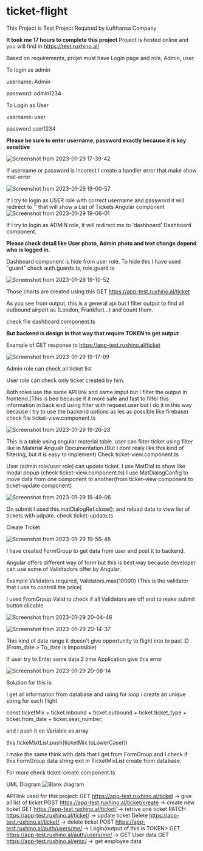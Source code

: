 # ticket-flight

This Project is Test Project Required by Lufthansa Company

**It took me 17 hours to complete this project**
Project is hosted online and you will find in https://test.ruxhino.al/

Based on requirements, projet must have Login page and role, Admin, user

To login as admin


username: Admin

password: admin1234

To Login as User


username: user

password user1234

**Please be sure to enter username, password exactly because it is key sensitive**


![Screenshot from 2023-01-29 17-39-42](https://user-images.githubusercontent.com/32514053/215340936-48367b23-82bd-4397-86f2-815d4a71b26c.png)

If username or password is incorect I create a handler error that make show mat-error

![Screenshot from 2023-01-29 19-00-57](https://user-images.githubusercontent.com/32514053/215346290-e6658844-fa1b-4cad-bac0-93a7f8e6917e.png)

If I try to login as USER role with correct username and password it will redirect to '<empty link>' that will show a List of Tickets Angular component
![Screenshot from 2023-01-29 19-06-01](https://user-images.githubusercontent.com/32514053/215346500-92b8d65b-2b5f-49ed-8978-9ab8b2c38f36.png)

If I try to login as ADMIN role, it will redirect me to 'dashboard' Dashboard component. 

**Please check detail like User photo, Admin photo and text change depend who is logged in.**

Dashboard component is hide from user role. To hide this I have used "guard" check auth.guards.ts, role.guard.ts

![Screenshot from 2023-01-29 19-10-52](https://user-images.githubusercontent.com/32514053/215346684-0b64afe0-53e8-4fda-8462-304e341043c0.png)

Those charts are created using this GET https://app-test.ruxhino.al/ticket

As you see from output, this is a general api but I filter output to find all outbound airport as (London, Frankfurt...) and count them. 

check file dashboard.component.ts

**But backend is design in that way that require TOKEN to get output**

Example of GET response to https://app-test.ruxhino.al/ticket

![Screenshot from 2023-01-29 19-17-09](https://user-images.githubusercontent.com/32514053/215347542-d2494cfd-1f22-48c4-a940-773a6cd413da.png)

Admin role can check all ticket list

User role can check only ticket created by him.

Both roles use the same API link and same imput but I filter the output in frontend.(This is bed because it it more safe and fast to filter this information in back end using filter with 
request.user but i do it in this way because I try to use the backend options as les as possible like firebase)
check file ticket-view.component.ts 

![Screenshot from 2023-01-29 19-26-23](https://user-images.githubusercontent.com/32514053/215348551-735bcdfa-7507-428b-82fd-880a18a4547e.png)

This is a table using angular material table. user can filter ticket using filter like in Material Angualr Documentation.(But I dont realy like this kind of filtering, but it is easy to implement)
Check ticket-view.component.ts

User (admin role/user role) can update ticket. I use MatDial to show like modal popup (check ticket-view.component.ts) I use MatDialogConfig to move data from one component to another(from ticket-view component to ticket-update component)

![Screenshot from 2023-01-29 19-49-06](https://user-images.githubusercontent.com/32514053/215348933-a42bae3f-457a-400d-a907-0686864d185e.png)

On submit I used this.matDialogRef.close(); and reload data to view list of tickets with udpate. check ticket-update.ts

Create Ticket

![Screenshot from 2023-01-29 19-56-48](https://user-images.githubusercontent.com/32514053/215349319-24702a5c-2218-407c-bc6f-66140a6787ef.png)

I have created FormGroup to get data from user and post it to backend.

Angular offers different way of form but this is best way because developer can use some of Validtadors offer by Angular.

Example Validators.required, Validators.max(10000) (This is the validator that I use to controll the price)

I used FromGroup.Valid to check if all Validators are off and to make submit button clicable

![Screenshot from 2023-01-29 20-04-46](https://user-images.githubusercontent.com/32514053/215349733-5f54b094-cec7-48fe-a85d-ee15b2c649b8.png)

![Screenshot from 2023-01-29 20-14-37](https://user-images.githubusercontent.com/32514053/215350368-eda6acb5-1c48-410f-8722-09a2881c2ae5.png)


This kind of date range it doesn't give opportunity to flight into to past :D (From_date > To_date is impossible)

If user try to Enter same data 2 time Application give this error


![Screenshot from 2023-01-29 20-08-14](https://user-images.githubusercontent.com/32514053/215350329-290a7ce5-84e3-4754-aaad-4faf07c115a9.png)

Solution for this is:

I get all information from database and using for loop i create an unique string for each flight

const ticketMix = ticket.inbound + ticket.outbound + ticket.ticket_type + ticket.from_date + ticket.seat_number;

and I push it on Variable as array

this.tickeMixtList.push(ticketMix.toLowerCase())

I make the same think with data that I get from FormGroup and I check if this FormGroup data string exit in TicketMixList create from database.

For more check ticket-create.component.ts


UML Diagram
![Blank diagram](https://user-images.githubusercontent.com/32514053/215353052-4f7af399-ae21-4802-a8bd-995da81cfd56.png)

API link used for this project:
  GET https://app-test.ruxhino.al/ticket -> give all list of ticket
  POST https://app-test.ruxhino.al/ticket/create -> create new ticket
  GET https://app-test.ruxhino.al/ticket/<id> -> retrive one ticket
  PATCH https://app-test.ruxhino.al/ticket/<id> -> update ticket
  Delete https://app-test.ruxhino.al/ticket/<id> -> delete ticket
  POST https://app-test.ruxhino.al/auth/users/me/ -> Login(output of this is TOKEN>
  GET https://app-test.ruxhino.al/auth/users/me/ -> GET User data
  GET https://app-test.ruxhino.al/emp/ -> get employee data
  
